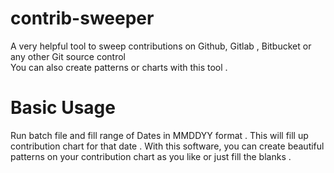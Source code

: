 # contrib-sweeper
A very helpful tool to sweep contributions on Github, Gitlab , Bitbucket or any other Git source control   
You can also create patterns or charts with this tool .

# Basic Usage
Run batch file and fill range of Dates in MMDDYY format . This will fill up contribution chart for that date . 
With this software,  you can create beautiful patterns on your contribution chart as you like or just fill the blanks . 
